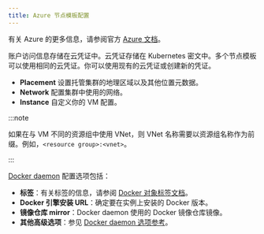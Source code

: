 ```yaml
---
title: Azure 节点模板配置
---
```


有关 Azure 的更多信息，请参阅官方 [Azure 文档](https://docs.microsoft.com/en-us/azure/?product=featured)。

账户访问信息存储在云凭证中。云凭证存储在 Kubernetes 密文中。多个节点模板可以使用相同的云凭证。你可以使用现有的云凭证或创建新的凭证。

- **Placement** 设置托管集群的地理区域以及其他位置元数据。
- **Network** 配置集群中使用的网络。
- **Instance** 自定义你的 VM 配置。

:::note

如果在与 VM 不同的资源组中使用 VNet，则 VNet 名称需要以资源组名称作为前缀。例如，`<resource group>:<vnet>`。

:::

[Docker daemon](https://docs.docker.com/engine/docker-overview/#the-docker-daemon) 配置选项包括：

- **标签**：有关标签的信息，请参阅 [Docker 对象标签文档](https://docs.docker.com/config/labels-custom-metadata/)。
- **Docker 引擎安装 URL**：确定要在实例上安装的 Docker 版本。
- **镜像仓库 mirror**：Docker daemon 使用的 Docker 镜像仓库镜像。
- **其他高级选项**：参见 [Docker daemon 选项参考](https://docs.docker.com/engine/reference/commandline/dockerd/)。